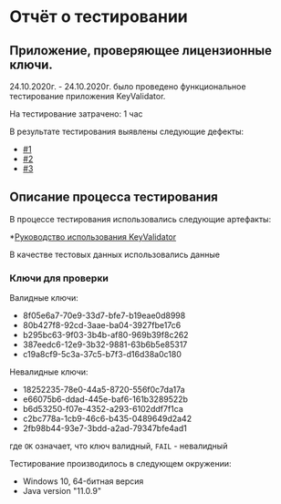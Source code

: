 # Отчёт о тестировании <KeyValidator>

## Приложение, проверяющее лицензионные ключи.

24.10.2020г. - 24.10.2020г. было проведено функциональное тестирование приложения KeyValidator.

На тестирование затрачено: 1 час

В результате тестирования выявлены следующие дефекты:

* [#1](https://github.com/YesPechenko/KeyValidator/issues/1#issue-728775231)
* [#2](https://github.com/YesPechenko/KeyValidator/issues/2#issue-728775932)
* [#3](https://github.com/YesPechenko/KeyValidator/issues/3#issue-728776694)

## Описание процесса тестирования

В процессе тестирования использовались следующие артефакты:

*[Руководство использования KeyValidator](https://github.com/netology-code/javaqa-homeworks/blob/master/intro/user-manual.md)


В качестве тестовых данных использовались данные 

### Ключи для проверки
Валидные ключи:
* 8f05e6a7-70e9-33d7-bfe7-b19eae0d8998
* 80b427f8-92cd-3aae-ba04-3927fbe17c6
* b295bc63-9f03-3b4b-af80-969b39f8c262
* 387eedc6-12e9-3b32-9881-63b6b5e85317
* c19a8cf9-5c3a-37c5-b7f3-d16d38a0c180

Невалидные ключи:
* 18252235-78e0-44a5-8720-556f0c7da17a
* e66075b6-ddad-445e-baf6-161b3289522b
* b6d53250-f07e-4352-a293-6102ddf7f1ca
* c2bc778a-1cb9-46c6-b435-0489649d2a42
* 2fb98b44-93e7-3bdd-a2ad-79347bfe4ad1
	
где `OK` означает, что ключ валидный, `FAIL` - невалидный

Тестирование производилось в следующем окружении:
* Windows 10, 64-битная версия
* Java version "11.0.9"